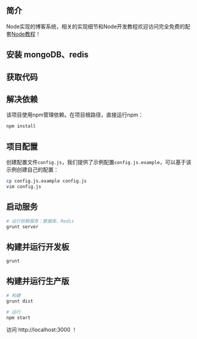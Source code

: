 ## 简介

Node实现的博客系统，相关的实现细节和Node开发教程欢迎访问完全免费的配套[Node教程](http://course.tianmaying.com/node)！

## 安装 mongoDB、redis

## 获取代码

## 解决依赖

该项目使用npm管理依赖。在项目根路径，直接运行npm：

```bash
npm install
```

## 项目配置

创建配置文件`config.js`，我们提供了示例配置`config.js.example`，可以基于该示例创建自己的配置：

```bash
cp config.js.example config.js
vim config.js
```

## 启动服务

```bash
# 运行依赖服务：数据库、Redis
grunt server
```

## 构建并运行开发板

```bash
grunt
```

## 构建并运行生产版

```bash
# 构建
grunt dist

# 运行
npm start
```

访问 http://localhost:3000 ！

